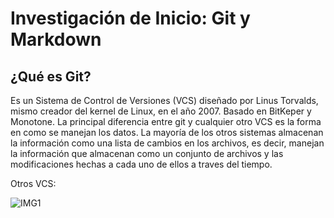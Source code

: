 # Investigación de Inicio: Git y Markdown

## ¿Qué es Git?
Es un Sistema de Control de Versiones (VCS) diseñado por Linus Torvalds, mismo creador del kernel de Linux, en el año 2007. Basado en BitKeper y Monotone. La principal diferencia entre git y cualquier otro VCS es la forma en como se manejan los datos. La mayoría de los otros sistemas almacenan la información como una lista de cambios en los archivos, es decir, manejan la información que almacenan como un conjunto de archivos y las modificaciones hechas a cada uno de ellos a traves del tiempo.

Otros VCS:

![IMG1](~/Documentos/Ingenieria_Software/Actividades/archivos/individual/actividad00-inicio/InvestigacionInicialIMG1.png)